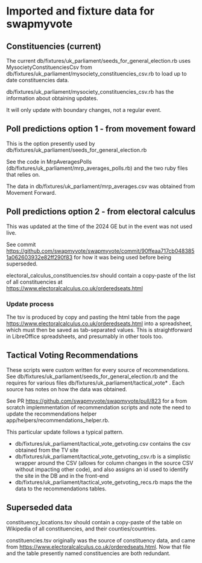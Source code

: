# Imported and fixture data for swapmyvote

## Constituencies (current)

The current db/fixtures/uk_parliament/seeds_for_general_election.rb uses MysocietyConstituenciesCsv from db/fixtures/uk_parliament/mysociety_constituencies_csv.rb to load up to date constituencies data.

db/fixtures/uk_parliament/mysociety_constituencies_csv.rb has the information about obtaining updates.

It will only update with boundary changes, not a regular event.

## Poll predictions option 1 - from movement foward

This is the option presently used by db/fixtures/uk_parliament/seeds_for_general_election.rb

See the code in MrpAveragesPolls (db/fixtures/uk_parliament/mrp_averages_polls.rb) and the two ruby files that relies on.

The data in db/fixtures/uk_parliament/mrp_averages.csv was obtained from Movement Forward.

## Poll predictions option 2 - from electoral calculus

This was updated at the time of the 2024 GE but in the event was not used live.

See commit https://github.com/swapmyvote/swapmyvote/commit/90ffeaa717cb0483851a062603932e82ff290f83 for how it was being used before being superseded.

electoral_calculus_constituencies.tsv should contain a copy-paste of the list of all
constituencies at <https://www.electoralcalculus.co.uk/orderedseats.html>

### Update process

The tsv is produced by copy and pasting the html table from the page
<https://www.electoralcalculus.co.uk/orderedseats.html>
into a spreadsheet, which must then be saved as tab-separated values.
This is straightforward in LibreOffice spreadsheets, and presumably in other tools too.

## Tactical Voting Recommendations

These scripts were custom written for every source of recommendations. See db/fixtures/uk_parliament/seeds_for_general_election.rb and the requires for various files db/fixtures/uk_parliament/tactical_vote\* . Each source has notes on how the data was obtained.

See PR https://github.com/swapmyvote/swapmyvote/pull/823 for a from scratch implemmentation of recommendation scripts and note the need to update the recommendations helper app/helpers/recommendations_helper.rb.

This particular update follows a typical pattern.

- db/fixtures/uk_parliament/tactical_vote_getvoting.csv contains the csv obtained from the TV site
- db/fixtures/uk_parliament/tactical_vote_getvoting_csv.rb is a simplistic wrapper around the CSV (allows for column changes in the source CSV without impacting other code), and also assigns an id used to identify the site in the DB and in the front-end
- db/fixtures/uk_parliament/tactical_vote_getvoting_recs.rb maps the the data to the recommendations tables.

## Superseded data

constituency_locations.tsv should contain a copy-paste of the table on
Wikipedia of all constituencies, and their counties/countries.

constituencies.tsv originally was the source of constituency data, and came from
<https://www.electoralcalculus.co.uk/orderedseats.html>. Now that file and the
table presently named constituencies are both redundant.
